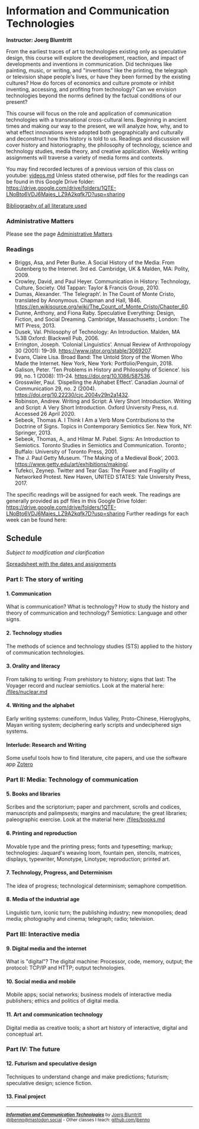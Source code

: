 # Information and Communication Technologies
**Instructor: Joerg Blumtritt**  

From the earliest traces of art to technologies existing only as speculative design, this course will explore the development, reaction, and impact of developments and inventions in communication. Did techniques like painting, music, or writing, and "inventions" like the printing, the telegraph or television shape people's lives, or have they been formed by the existing cultures? How do forces of economics and culture promote or inhibit inventing, accessing, and profiting from technology? Can we envision technologies beyond the norms defined by the factual conditions of our present?

This course will focus on the role and application of communication technologies with a transnational cross-cultural lens. Beginning in ancient times and making our way to the present, we will analyze how, why, and to what effect innovations were adopted both geographically and culturally and deconstruct how this history is told to us. Readings and discussion will cover history and historiography, the philosophy of technology, science and technology studies, media theory, and creative application. Weekly writing assignments will traverse a variety of media forms and contexts.

You may find recorded lectures of a previous version of this class on youtube: [videos.md](/files/videos.md)
Unless stated otherwise, pdf files for the readings can be found in this Google Drive folder:
 https://drive.google.com/drive/folders/1QTE-LNoBto6VDJ6Majes_LZ9A2kqfk7D?usp=sharing

[Bibliography of all literature used](/files/Bibliography.md)

### Administrative Matters
Please see the page [Administrative Matters](/files/Administrative.md)

### Readings
- Briggs, Asa, and Peter Burke. A Social History of the Media: From Gutenberg to the Internet. 3rd ed. Cambridge, UK & Malden, MA: Polity, 2009.
- Crowley, David, and Paul Heyer. Communication in History: Technology, Culture, Society. Old Tappan: Taylor & Francis Group, 2010.
- Dumas, Alexander. ‘The Telegraph’. In The Count of Monte Cristo, translated by Anonymous. Chapman and Hall, 1846. https://en.wikisource.org/wiki/The_Count_of_Monte_Cristo/Chapter_60.
- Dunne, Anthony, and Fiona Raby. Speculative Everything: Design, Fiction, and Social Dreaming. Cambridge, Massachusetts ; London: The MIT Press, 2013.
- Dusek, Val. Philosophy of Technology: An Introduction. Malden, MA %3B Oxford: Blackwell Pub, 2006.
- Errington, Joseph. ‘Colonial Linguistics’. Annual Review of Anthropology 30 (2001): 19–39. https://www.jstor.org/stable/3069207.
- Evans, Claire Lisa. Broad Band: The Untold Story of the Women Who Made the Internet. New York, New York: Portfolio/Penguin, 2018.
- Galison, Peter. ‘Ten Problems in History and Philosophy of Science’. Isis 99, no. 1 (2008): 111–24. https://doi.org/10.1086/587536.
- Grosswiler, Paul. ‘Dispelling the Alphabet Effect’. Canadian Journal of Communication 29, no. 2 (2004). https://doi.org/10.22230/cjc.2004v29n2a1432.
- Robinson, Andrew. Writing and Script: A Very Short Introduction. Writing and Script: A Very Short Introduction. Oxford University Press, n.d. Accessed 26 April 2020.
- Sebeok, Thomas A. I Think I Am a Verb More Contributions to the Doctrine of Signs. Topics in Contemporary Semiotics Ser. New York, NY: Springer, 2013.
- Sebeok, Thomas, A., and Hilmar M. Pabel. Signs: An Introduction to Semiotics. Toronto Studies in Semiotics and Communication. Toronto ; Buffalo: University of Toronto Press, 2001.
- The J. Paul Getty Museum. ‘The Making of a Medieval Book’, 2003. https://www.getty.edu/art/exhibitions/making/.
- Tufekci, Zeynep. Twitter and Tear Gas: The Power and Fragility of Networked Protest. New Haven, UNITED STATES: Yale University Press, 2017.

The specific readings will be assigned for each week. The readings are generally provided as pdf files in this Google Drive folder: https://drive.google.com/drive/folders/1QTE-LNoBto6VDJ6Majes_LZ9A2kqfk7D?usp=sharing Further readings for each week can be found here:

## Schedule
*Subject to modification and clarification*

[Spreadsheet with the dates and assignments](https://docs.google.com/spreadsheets/d/1BB6HHULpT9KCe9JpZZn-oI-JxHNpXhhsdp6A8cw8cMM/edit?usp=sharing) 

### Part I: The story of writing
#### 1. Communication
What is communication? What is technology? How to study the history and theory of communication and technology? Semiotics: Language and other signs.
#### 2. Technology studies
The methods of science and technology studies (STS) applied to the history of communication technologies.
#### 3. Orality and literacy
From talking to writing: From prehistory to history; signs that last: The Voyager record and nuclear semiotics. Look at the material here:  [/files/nuclear.md](/files/nuclear.md)
#### 4. Writing and the alphabet
Early writing systems: cuneiform, Indus Valley, Proto-Chinese, Hieroglyphs, Mayan writing system; deciphering early scripts and undeciphered sign systems.
#### Interlude: Research and Writing
Some useful tools how to find literature, cite papers, and use the software app [Zotero](https://www.zotero.org)
### Part II: Media: Technology of communication
#### 5. Books and libraries
Scribes and the scriptorium; paper and parchment, scrolls and codices, manuscripts and palimpsests; margins and maculature; the great libraries; paleographic exercise. Look at the material here:  [/files/books.md](/files/books.md)
#### 6. Printing and reproduction
Movable type and the printing press; fonts and typesetting; markup; technologies: Jaquard's weaving loom, fountain pen, stencils, matrices, displays, typewriter, Monotype, Linotype; reproduction; printed art.
#### 7. Technology, Progress, and Determinism
The idea of progress; technological determinism; semaphore competition.
#### 8. Media of the industrial age
Linguistic turn, iconic turn; the publishing industry; new monopolies; dead media; photography and cinema; telegraph; radio; television.

### Part III: Interactive media
#### 9. Digital media and the internet
What is "digital"? The digital machine: Processor, code, memory, output; the protocol: TCP/IP and HTTP; output technologies.
#### 10. Social media and mobile
Mobile apps; social networks; business models of interactive media publishers; ethics and politics of digital media.
#### 11. Art and communication technology
Digital media as creative tools; a short art history of interactive, digital and conceptual art.
### Part IV: The future
#### 12. Futurism and speculative design
Techniques to understand change and make predictions; futurism; speculative design; science fiction.
#### 13. Final project


***
<sup>***[Information and Communication Technologies](/README.md)*** by [Joerg Blumtritt](https://jbenno.net) [@jbenno@mastodon.social](https://mastodon.social/@jbenno) - Other classes I teach: [github.com/jbenno](https://github.com/jbenno/teaching)</sup>

